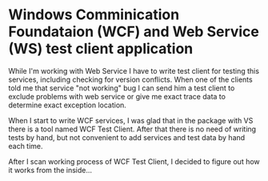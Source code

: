 # Windows Comminication Foundataion (WCF) and Web Service (WS) test client application
While I'm working with Web Service I have to write test client for testing this services, including checking for version conflicts. When one of the clients told me that service "not working" bug I can send him a test client to exclude problems with web service or give me exact trace data to determine exact exception location.

When I start to write WCF services, I was glad that in the package with VS there is a tool named WCF Test Client. After that there is no need of writing tests by hand, but not convenient to add services and test data by hand each time.

After I scan working process of WCF Test Client, I decided to figure out how it works from the inside...